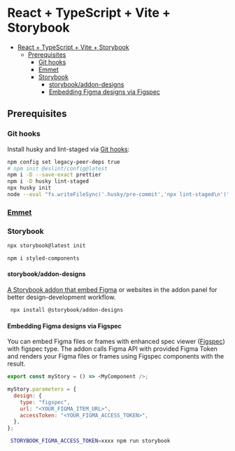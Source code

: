 # React + TypeScript + Vite + Storybook

- [React + TypeScript + Vite + Storybook](#react--typescript--vite--storybook)
  - [Prerequisites](#prerequisites)
    - [Git hooks](#git-hooks)
    - [Emmet](#emmet)
    - [Storybook](#storybook)
      - [storybook/addon-designs](#storybookaddon-designs)
      - [Embedding Figma designs via Figspec](#embedding-figma-designs-via-figspec)

## Prerequisites

### Git hooks

Install husky and lint-staged via [Git hooks](https://prettier.io/docs/en/install#git-hooks):

```sh
npm config set legacy-peer-deps true
# npm init @eslint/config@latest
npm i -D --save-exact prettier
npm i -D husky lint-staged
npx husky init
node --eval "fs.writeFileSync('.husky/pre-commit','npx lint-staged\n')"

```

### [Emmet](https://github.com/mehradi-github/ref-react#emmet)

### Storybook

```sh
npx storybook@latest init

npm i styled-components

```

#### storybook/addon-designs

[A Storybook addon that embed Figma](https://storybook.js.org/addons/@storybook/addon-designs) or websites in the addon panel for better design-development workflow.

```sh
 npx install @storybook/addon-designs
```

#### Embedding Figma designs via Figspec

You can embed Figma files or frames with enhanced spec viewer ([Figspec](https://storybookjs.github.io/addon-designs/?path=/docs/docs-figma-figspec-readme--docs)) with figspec type. The addon calls Figma API with provided Figma Token and renders your Figma files or frames using Figspec components with the result.

```js
export const myStory = () => <MyComponent />;

myStory.parameters = {
  design: {
    type: "figspec",
    url: "<YOUR_FIGMA_ITEM_URL>",
    accessToken: "<YOUR_FIGMA_ACCESS_TOKEN>",
  },
};
```

```sh
 STORYBOOK_FIGMA_ACCESS_TOKEN=xxxx npm run storybook
```
